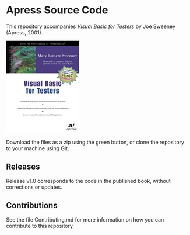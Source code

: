 # Apress Source Code

This repository accompanies [*Visual Basic for Testers*](http://www.apress.com/9781893115538) by Joe Sweeney (Apress, 2001).

![Cover image](9781893115538.jpg)

Download the files as a zip using the green button, or clone the repository to your machine using Git.

## Releases

Release v1.0 corresponds to the code in the published book, without corrections or updates.

## Contributions

See the file Contributing.md for more information on how you can contribute to this repository.
